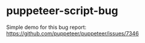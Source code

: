 # puppeteer-script-bug

Simple demo for this bug report: https://github.com/puppeteer/puppeteer/issues/7346
